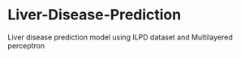 # Liver-Disease-Prediction
Liver disease prediction model using ILPD dataset and Multilayered perceptron
